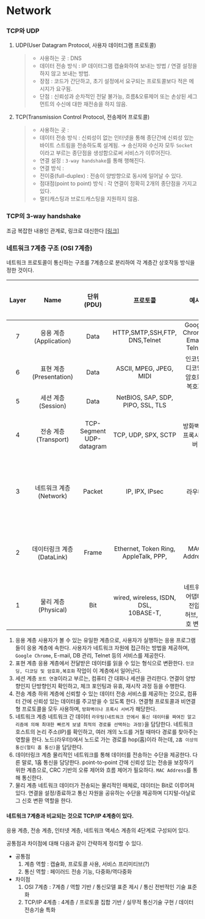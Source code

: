 # Network

### TCP와 UDP

1. UDP(User Datagram Protocol, 사용자 데이터그램 프로토콜)

   > - 사용하는 곳 : DNS
   > - 데이터 전송 방식 : IP 데이터그램 캡슐화하여 보내는 방법 / 연결 설정을 하지 않고 보내는 방법.
   > - 장점 : 코드가 간단하고, 초기 설정에서 요구되는 프로토콜보다 적은 메시지가 요구됨.
   > - 단점 : 신뢰성과 순차적인 전달 불가능, 흐름&오류제어 또는 손상된 세그먼트의 수신에 대한 재전송을 하지 않음.
   
2. TCP(Transmission Control Protocol, 전송제어 프로토콜)

   > - 사용하는 곳 :
   > - 데이터 전송 방식 : 신뢰성이 없는 인터넷을 통해 종단간에 신뢰성 있는 바이트 스트림을 전송하도록 설계됨.
   >   → 송신자와 수신자 모두 `Socket` 이라고 부르는 종단점을 생성함으로써 서비스가 이루어진다.
   > - 연결 설정 : `3-way handshake`를 통해 행해진다.
   > - 연결 방식 :
   > - 전이중(full-duplex) : 전송이 양방향으로 동시에 일어날 수 있다.
   > - 점대점(point to point) 방식 : 각 연결이 정확히 2개의 종단점을 가지고 있다.
   > - 멀티캐스팅과 브로드캐스팅을 지원하지 않음.

### TCP의 3-way handshake

조금 복잡한 내용인 관계로, 링크로 대신한다 [[링크]](https://asfirstalways.tistory.com/356)

### 네트워크 7계층 구조 (OSI 7계층)

네트워크 프로토콜이 통신하는 구조를 7계층으로 분리하여 각 계층간 상호작동 방식을 정한 것이다.

| Layer |              Name              |           단위(PDU)           |                  프로토콜                  |                    예시                    | 디바이스              |
| :---: | :-----------------------------: | :---------------------------: | :----------------------------------------: | :-----------------------------------------: | --------------------- |
|   7   |  응용 계층<br />(Application)  |             Data             |     HTTP,SMTP,SSH,FTP,<br />DNS,Telnet     |      Google Chrome, Email,<br />Telnet      |                       |
|   6   |  표현 계층<br />(Presentation)  |             Data             |        ASCII, MPEG, JPEG,<br />MIDI        |      인코딩/디코딩,<br />암호화/복호화      |                       |
|   5   |    세션 계층<br />(Session)    |             Data             |   NetBIOS, SAP, SDP,<br />PIPO, SSL, TLS   |                                            |                       |
|   4   |   전송 계층<br />(Transport)   | TCP-Segment<br />UDP-datagram |            TCP, UDP, SPX, SCTP            |            방화벽 및 프록시 서버            | 게이트웨이            |
|   3   |  네트워크 계층<br />(Network)  |            Packet            |               IP, IPX, IPsec               |                   라우터                   | 라우터<br />L3 스위치 |
|   2   | 데이터링크 계층<br />(DataLink) |             Frame             | Ethernet, Token Ring,<br />AppleTalk, PPP, |                 MAC Address                 | 브릿지<br />스위치    |
|   1   |    물리 계층<br />(Physical)    |              Bit              | wired, wireless, ISDN, DSL,<br />10BASE-T, | 네트워크 어댑터, 전압,<br />허브, 신호 변경 | 허브<br />리피터      |

1. 응용 계층
   사용자가 볼 수 있는 유일한 계층으로, 사용자가 실행하는 응용 프로그램들이 응용 계층에 속한다. 사용자가 네트워크 자원에 접근하는 방법을 제공하며, ``Google Chrome``, E-mail, DB 관리, Telnet 등의 서비스를 제공한다.
2. 표현 계층
   응용 계층에서 전달받은 데이터를 읽을 수 있는 형식으로 변환한다. ``인코딩, 디코딩 및 암호화,복호화`` 작업이 이 계층에서 일어난다.
3. 세션 계층
   ``포트 연결``이라고 부르는, 컴퓨터 간 대화나 세션을 관리한다. 연결이 양방향인지 단방향인지 확인하고, 체크 포인팅과 유휴, 재시작 과정 등을 수행한다.
4. 전송 계층
   하위 계층에 신뢰할 수 있는 데이터 전송 서비스를 제공하는 것으로, 컴퓨터 간에 신뢰성 있는 데이터를 주고받을 수 있도록 한다. 연결형 프로토콜과 비연결형 프로토콜을 모두 사용하며, ``방화벽이나 프록시 서버``가 해당한다.
5. 네트워크 계층
   네트워크 간 데이터 ``라우팅(네트워크 안에서 통신 데이터를 짜여진 알고리즘에 의해 최대한 빠르게 보낼 최적의 경로를 선택하는 과정)``을 담당한다. 네트워크 호스트의 논리 주소(IP)를 확인하고, 여러 개의 노드를 거칠 때마다 경로를 찾아주는 엯할을 한다. 노드(라우터)에서 노드로 가는 경로를 hop(홉)이라 하는데, ``2홉 이상의 통신(멀티 홉 통신)``을 담당한다.
6. 데이터링크 계층
   물리적인 네트워크를 통해 데이터를 전송하는 수단을 제공한다. 다른 말로, 1홉 통신을 담당한다. point-to-point 간에 신뢰성 있는 전송을 보장하기 위한 계층으로, CRC 기반의 오류 제어와 흐름 제어가 필요하다. ``MAC Address``를 통해 통신한다.
7. 물리 계층
   네트워크 데이터가 전송되는 물리적인 매체로, 데이터는 Bit로 이루어져 있다. 연결을 설정/종료하고 통신 자원을 공유하는 수단을 제공하며 디지털-아날로그 신호 변환 역할을 한다.

#### 네트워크 7계층과 비교되는 것으로 TCP/IP 4계층이 있다.

응용 계층, 전송 계층, 인터넷 계층, 네트워크 액세스 계층의 4단계로 구성되어 있다.

공통점과 차이점에 대해 다음과 같이 간략하게 정리할 수 있다.

- 공통점
  1. 계층 역할 : 캡슐화, 프로토콜 사용, 서비스 프리미티브(?)
  2. 통신 역할 : 페이러드 전송 기능, 다중화/역다중화
- 차이점
  1. OSI 7계층 : 7계층 / 역할 기반 / 통신모델 표준 제시 / 통신 전반적인 기술 표준화
  2. TCP/IP 4계층 : 4계층 / 프로토콜 집합 기반 / 실무적 통신기술 구현 / 데이터 전송기술 특화
